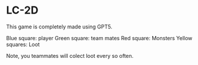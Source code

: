 # LC-2D
This game is completely made using GPT5.

Blue square: player
Green square: team mates
Red square: Monsters
Yellow squares: Loot

Note, you teammates will colect loot every so often.
